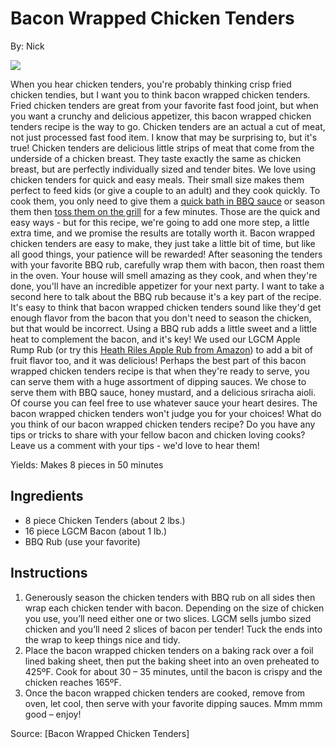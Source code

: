 # Bacon Wrapped Chicken Tenders

By: Nick

![](https://lakegenevacountrymeats.com/wp-content/uploads/Bacon-Wrapped-Chicken-Tenders-Wide.jpg)

When you hear chicken tenders, you're probably thinking crisp fried chicken tendies, but I want you to think bacon wrapped chicken tenders. Fried chicken tenders are great from your favorite fast food joint, but when you want a crunchy and delicious appetizer, this bacon wrapped chicken tenders recipe is the way to go. Chicken tenders are an actual a cut of meat, not just processed fast food item. I know that may be surprising to, but it's true! Chicken tenders are delicious little strips of meat that come from the underside of a chicken breast. They taste exactly the same as chicken breast, but are perfectly individually sized and tender bites. We love using chicken tenders for quick and easy meals. Their small size makes them perfect to feed kids (or give a couple to an adult) and they cook quickly. To cook them, you only need to give them a <a href="https://lakegenevacountrymeats.com/recipes/bbq-chicken-tenders" target="_blank" rel="noopener" data-schema-attribute="">quick bath in BBQ sauce</a> or season them then <a href="https://lakegenevacountrymeats.com/recipes/grilled-chicken-tenders" target="_blank" rel="noopener" data-schema-attribute="">toss them on the grill</a> for a few minutes. Those are the quick and easy ways - but for this recipe, we're going to add one more step, a little extra time, and we promise the results are totally worth it. Bacon wrapped chicken tenders are easy to make, they just take a little bit of time, but like all good things, your patience will be rewarded! After seasoning the tenders with your favorite BBQ rub, carefully wrap them with bacon, then roast them in the oven. Your house will smell amazing as they cook, and when they're done, you'll have an incredible appetizer for your next party. I want to take a second here to talk about the BBQ rub because it's a key part of the recipe. It's easy to think that bacon wrapped chicken tenders sound like they'd get enough flavor from the bacon that you don't need to season the chicken, but that would be incorrect. Using a BBQ rub adds a little sweet and a little heat to complement the bacon, and it's key! We used our LGCM Apple Rump Rub (or try this <a href="https://amzn.to/2TI1vIE" target="_blank" rel="noopener" data-schema-attribute="">Heath Riles Apple Rub from Amazon</a>) to add a bit of fruit flavor too, and it was delicious! Perhaps the best part of this bacon wrapped chicken tenders recipe is that when they're ready to serve, you can serve them with a huge assortment of dipping sauces. We chose to serve them with BBQ sauce, honey mustard, and a delicious sriracha aioli. Of course you can feel free to use whatever sauce your heart desires. The bacon wrapped chicken tenders won't judge you for your choices! What do you think of our bacon wrapped chicken tenders recipe? Do you have any tips or tricks to share with your fellow bacon and chicken loving cooks? Leave us a comment with your tips - we'd love to hear them!

Yields: Makes 8 pieces in 50 minutes

## Ingredients
- 8 piece Chicken Tenders (about 2 lbs.)
- 16 piece LGCM Bacon (about 1 lb.)
- BBQ Rub (use your favorite)

## Instructions

1. Generously season the chicken tenders with BBQ rub on all sides then wrap each chicken tender with bacon. Depending on the size of chicken you use, you&#8217;ll need either one or two slices. LGCM sells jumbo sized chicken and you&#8217;ll need 2 slices of bacon per tender! Tuck the ends into the wrap to keep things nice and tidy.
2. Place the bacon wrapped chicken tenders on a baking rack over a foil lined baking sheet, then put the baking sheet into an oven preheated to 425ºF. Cook for about 30 &#8211; 35 minutes, until the bacon is crispy and the chicken reaches 165ºF.
3. Once the bacon wrapped chicken tenders are cooked, remove from oven, let cool, then serve with your favorite dipping sauces. Mmm mmm good &#8211; enjoy!

Source: [Bacon Wrapped Chicken Tenders]